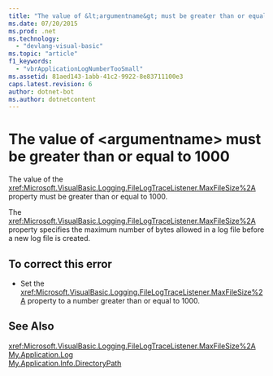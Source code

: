 ```yaml
---
title: "The value of &lt;argumentname&gt; must be greater than or equal to 1000"
ms.date: 07/20/2015
ms.prod: .net
ms.technology: 
  - "devlang-visual-basic"
ms.topic: "article"
f1_keywords: 
  - "vbrApplicationLogNumberTooSmall"
ms.assetid: 81aed143-1abb-41c2-9922-8e83711100e3
caps.latest.revision: 6
author: dotnet-bot
ms.author: dotnetcontent
---
```

# The value of &lt;argumentname&gt; must be greater than or equal to 1000
The value of the <xref:Microsoft.VisualBasic.Logging.FileLogTraceListener.MaxFileSize%2A> property must be greater than or equal to 1000.  
  
 The <xref:Microsoft.VisualBasic.Logging.FileLogTraceListener.MaxFileSize%2A> property specifies the maximum number of bytes allowed in a log file before a new log file is created.  
  
## To correct this error  
  
-   Set the <xref:Microsoft.VisualBasic.Logging.FileLogTraceListener.MaxFileSize%2A> property to a number greater than or equal to 1000.  
  
## See Also  
 <xref:Microsoft.VisualBasic.Logging.FileLogTraceListener.MaxFileSize%2A>  
 [My.Application.Log](xref:microsoft.visualbasic.applicationservices.applicationbase.log)  
 [My.Application.Info.DirectoryPath](xref:microsoft.visualbasic.applicationservices.applicationbase.log)
